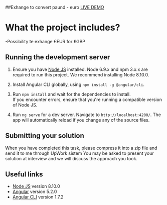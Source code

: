 ##Exhange to convert paund - euro
<a href="https://exhange-rate.netlify.app/" target="_blank">LIVE DEMO</a>

# What the project includes?
-Possibility te exhange €EUR for £GBP

## Running the development server

1. Ensure you have [Node JS](https://nodejs.org) installed. 
Node 6.9.x and npm 3.x.x are required to run this project. 
We recommend installing Node 8.10.0.

2. Install Angular CLI globally, using `npm install -g @angular/cli`.

3. Run `npm install` and wait for the dependencies to install. \
If you encounter errors, ensure that you're running a compatible version of Node JS.

4. Run `ng serve` for a dev server. Navigate to `http://localhost:4200/`. 
The app will automatically reload if you change any of the source files.

## Submitting your solution

When you have completed this task, please compress it into a zip file
and send it to me through UpWork sistem
You may be asked to present your solution at interview and we will discuss the approach you took.

## Useful links

* [Node JS](https://nodejs.org) version 8.10.0
* [Angular](https://angular.io/docs) version 5.2.0
* [Angular CLI](https://github.com/angular/angular-cli) version 1.7.2
